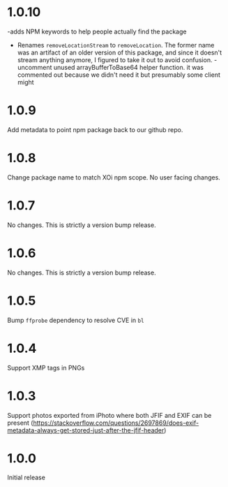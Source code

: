 # 1.0.10

-adds NPM keywords to help people actually find the package
- Renames `removeLocationStream` to `removeLocation`. The former name was an artifact of an older version of this package, and since it doesn't stream anything anymore, I figured to take it out to avoid confusion.
-uncomment unused arrayBufferToBase64 helper function. it was commented out because we didn't need it but presumably some client might

# 1.0.9

Add metadata to point npm package back to our github repo.

# 1.0.8

Change package name to match XOi npm scope. No user facing changes.

# 1.0.7

No changes. This is strictly a version bump release.

# 1.0.6

No changes. This is strictly a version bump release.

# 1.0.5

Bump `ffprobe` dependency to resolve CVE in `bl`

# 1.0.4

Support XMP tags in PNGs

# 1.0.3

Support photos exported from iPhoto where both JFIF and EXIF can be present (https://stackoverflow.com/questions/2697869/does-exif-metadata-always-get-stored-just-after-the-jfif-header)

# 1.0.0

Initial release
